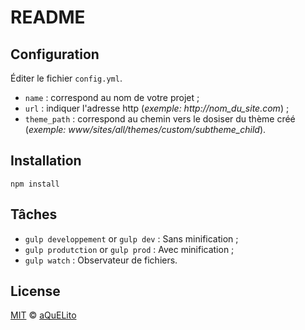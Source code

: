 
# README

## Configuration

Éditer le fichier `config.yml`.

* `name` : correspond au nom de votre projet ;
* `url` : indiquer l'adresse http (_exemple: http://nom_du_site.com_) ;
* `theme_path` : correspond au chemin vers le dosiser du thème créé (_exemple: www/sites/all/themes/custom/subtheme_child_).

## Installation

`npm install`

## Tâches

* `gulp developpement` or `gulp dev` : Sans minification ;
* `gulp produtction` or `gulp prod` : Avec minification ;
* `gulp watch` : Observateur de fichiers.

## License

[MIT](./LICENSE) &copy; [aQuELito](https://aquelito.fr/)
